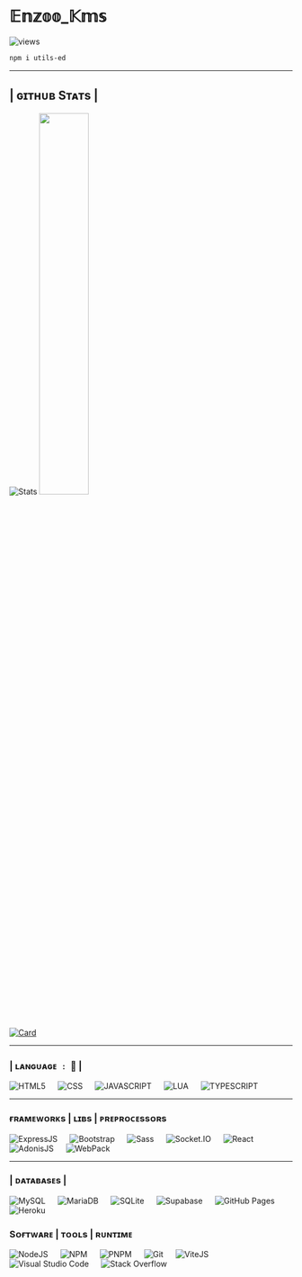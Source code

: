 # 𝔼𝕟𝕫𝕠𝕠_𝕂𝕞𝕤

![views](https://komarev.com/ghpvc/?username=EnzooKms&color=ff69b4&style=for-the-badge&label=MES+VUES)

```bash
npm i utils-ed 
```

-----------------

## | ɢɪᴛʜᴜʙ Sᴛᴀᴛs |

![Stats](https://github-readme-stats.vercel.app/api?username=EnzooKms&show_icons=true&include_all_commits=true&theme=neon)
<img width="41.7%" src='https://github-readme-stats.vercel.app/api/top-langs/?username=EnzooKms&layout=compact&langs_count=8&theme=neon'/>
<br>
[![Card](https://github-readme-stats-git-masterrstaa-rickstaa.vercel.app/api/pin/?username=EnzooKms&repo=Express-session&theme=neon)](https://github.com/EnzooKms/Express-session)

-----------------

### | ʟᴀɴɢᴜᴀɢᴇ ﹕ 🧷 |

<span>
  <img alt="HTML5" src="https://img.shields.io/badge/html5-orange?&style=for-the-badge&logo=html5&logoColor=white"/>
  &emsp;
  <img alt="CSS" src="https://img.shields.io/badge/css3%20-%231572B6.svg?&style=for-the-badge&logo=css3&logoColor=white"/>
  &emsp;
  <img alt="JAVASCRIPT" src="https://img.shields.io/badge/javascript%20-%23323330.svg?&style=for-the-badge&logo=javascript&logoColor=%23F7DF1E"/>
  &emsp;
  <img alt="LUA" src="https://img.shields.io/badge/lua-%232C2D72.svg?style=for-the-badge&logo=lua&logoColor=white"/>
  &emsp;
  <img alt="TYPESCRIPT" src="https://img.shields.io/badge/typescript-%23007ACC.svg?style=for-the-badge&logo=typescript&logoColor=white"/>
  
<span/>

-----------------

### ғʀᴀᴍᴇᴡᴏʀᴋs | ʟɪʙs | ᴘʀᴇᴘʀᴏᴄᴇssᴏʀs

<span>
  <img alt="ExpressJS" src="https://img.shields.io/badge/express.js-%23404d59.svg?style=for-the-badge&logo=express&logoColor=%2361DAFB"/>
  &emsp;
  <img alt="Bootstrap" src="https://img.shields.io/badge/bootstrap-%238511FA.svg?style=for-the-badge&logo=bootstrap&logoColor=white"/>
  &emsp;
  <img alt="Sass" src="https://img.shields.io/badge/SASS-hotpink.svg?style=for-the-badge&logo=SASS&logoColor=white"/>
   &emsp;
  <img alt="Socket.IO" src="https://img.shields.io/badge/Socket.io-black?style=for-the-badge&logo=socket.io&badgeColor=010101"/>
   &emsp;
  <img alt="React" src="https://img.shields.io/badge/React-6adcf5?style=for-the-badge&logo=react&logoColor=black"/>
   &emsp;
  <img alt="AdonisJS" src="https://img.shields.io/badge/adonisjs-%23220052.svg?style=for-the-badge&logo=adonisjs&logoColor=white"/>
   &emsp;
  <img alt="WebPack" src="https://img.shields.io/badge/webpack-%238DD6F9.svg?style=for-the-badge&logo=webpack&logoColor=black"/>

<span/>

-----------------

### | ᴅᴀᴛᴀʙᴀsᴇs |

<span>
  <img alt="MySQL" src="https://img.shields.io/badge/MySQL-00000F?style=for-the-badge&logo=mysql&logoColor=white">
  &emsp;
  <img alt="MariaDB" src="https://img.shields.io/badge/MariaDB-003545?style=for-the-badge&logo=mariadb&logoColor=white"/>
  &emsp;
  <img alt="SQLite" src="https://img.shields.io/badge/SQLite-07405E?style=for-the-badge&logo=sqlite&logoColor=white"/>
  &emsp;
  <img alt="Supabase" src="https://img.shields.io/badge/Supabase-3ECF8E?style=for-the-badge&logo=supabase&logoColor=white"/>
  &emsp;
  <img alt="GitHub Pages" src="https://img.shields.io/badge/github%20pages-121013?style=for-the-badge&logo=github&logoColor=white">
  &emsp;
  <img alt="Heroku" src="https://img.shields.io/badge/heroku-%23430098.svg?style=for-the-badge&logo=heroku&logoColor=white"/>
<span/>
  
###  Sᴏғᴛᴡᴀʀᴇ | ᴛᴏᴏʟs | ʀᴜɴᴛɪᴍᴇ
  
<span>
  <img alt="NodeJS" src="https://img.shields.io/badge/Node.JS-036e02?style=for-the-badge&logo=node.js&logoColor=white"/>
  &emsp;
  <img alt="NPM" src="https://img.shields.io/badge/NPM-%23CB3837.svg?style=for-the-badge&logo=npm&logoColor=white"/>
  &emsp;
  <img alt="PNPM" src="https://img.shields.io/badge/pnpm-%234a4a4a.svg?style=for-the-badge&logo=pnpm&logoColor=f69220"/>
  &emsp;
  <img alt="Git" src="https://img.shields.io/badge/Git-F05032?style=for-the-badge&logo=git&logoColor=white">
  &emsp;
  <img alt="ViteJS" src="https://img.shields.io/badge/vite-%23646CFF.svg?style=for-the-badge&logo=vite&logoColor=white"/>
  &emsp;
  <img alt="Visual Studio Code" src="https://img.shields.io/badge/Visual_Studio_Code-0078D4?style=for-the-badge&logo=visual%20studio%20code&logoColor=white">
  &emsp;
  <img alt="Stack Overflow" src="https://img.shields.io/badge/Stack_Overflow-FE7A16?style=for-the-badge&logo=stack-overflow&logoColor=white">
<span/>
